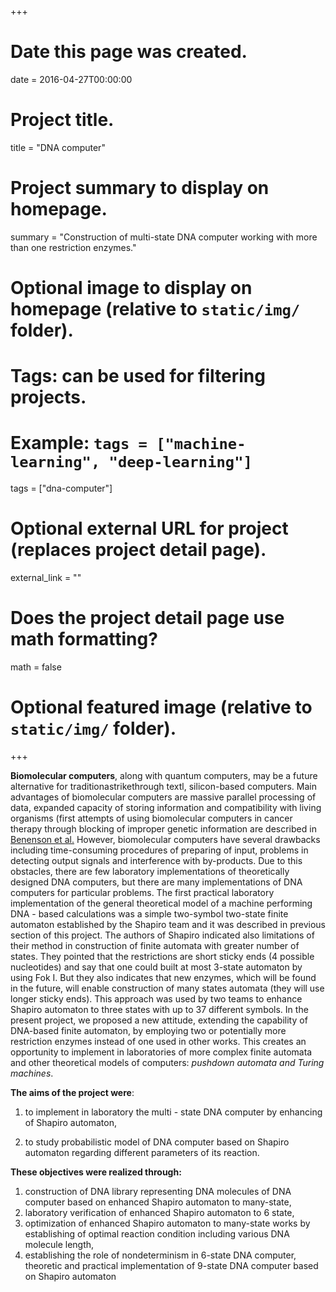 ﻿+++
# Date this page was created.
date = 2016-04-27T00:00:00

# Project title.
title = "DNA computer"

# Project summary to display on homepage.
summary = "Construction of multi-state DNA computer working with more than one restriction enzymes."

# Optional image to display on homepage (relative to `static/img/` folder).

# Tags: can be used for filtering projects.
# Example: `tags = ["machine-learning", "deep-learning"]`
tags = ["dna-computer"]

# Optional external URL for project (replaces project detail page).
external_link = ""

# Does the project detail page use math formatting?
math = false

# Optional featured image (relative to `static/img/` folder).

+++

**Biomolecular  computers**,  along  with  quantum  computers,  may  be  a  future  alternative  for  traditionastrikethrough textl,  silicon-based computers. Main advantages of biomolecular computers are massive parallel processing of data, expanded capacity  of  storing  information  and  compatibility  with  living  organisms  (first  attempts  of  using  biomolecular computers in cancer therapy through blocking of improper genetic information are described in [Benenson et al.](https://www.ncbi.nlm.nih.gov/pubmed/11719800) However,   biomolecular   computers   have   several   drawbacks   including   time-consuming   procedures   of preparing of input, problems in detecting  output signals and interference with by-products. Due to this obstacles, there  are  few  laboratory  implementations  of  theoretically  designed  DNA  computers,  but  there  are  many implementations of DNA computers for particular problems. The first practical laboratory implementation of the  general  theoretical  model  of  a  machine  performing  DNA - based  calculations  was  a  simple  two-symbol  two-state  finite  automaton  established  by  the  Shapiro  team and  it  was  described  in previous  section of  this  project. The authors of Shapiro indicated also limitations of their method in construction of finite automata with greater number  of  states.  They  pointed  that  the  restrictions  are  short  sticky  ends  (4  possible  nucleotides)  and  say  that one could built at most 3-state automaton by using Fok I. But they also indicates that new enzymes, which will be found  in  the  future,  will enable  construction  of  many  states  automata  (they  will  use  longer  sticky  ends). This approach was used by two teams to enhance Shapiro automaton to three states with up to 37 different symbols. In  the  present project,  we  proposed  a  new  attitude,  extending the  capability  of  DNA-based  finite  automaton,  by employing  two  or  potentially  more  restriction  enzymes  instead  of  one  used  in  other  works.  This  creates  an opportunity  to  implement  in  laboratories  of  more  complex  finite  automata  and  other  theoretical  models of computers: *pushdown automata and Turing machines*.

**The aims of the project were**:

 1. to implement in laboratory the multi - state DNA computer by
    enhancing of Shapiro automaton, 
    
 2. to study probabilistic model of DNA
    computer based on Shapiro automaton regarding different parameters
    of its reaction.
    
**These objectives were realized through:**
1. construction of DNA library representing DNA molecules of DNA computer based on enhanced Shapiro automaton to many-state,
2. laboratory verification of enhanced Shapiro automaton to 6 state,
3. optimization of enhanced Shapiro automaton to many-state works by establishing of optimal reaction condition including various DNA molecule length,
4. establishing the role of nondeterminism in 6-state DNA computer,
theoretic and practical implementation of 9-state DNA computer based on Shapiro automaton
